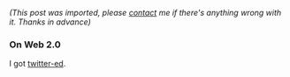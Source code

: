 *(This post was imported, please [contact](#/contact) me if there's anything wrong with it. Thanks in advance)*

<div class="entry-body">
<h3>On Web 2.0</h3>
<p>
	I got <a href="http://twitter.com/marcoscobena">twitter-ed</a>.
</p>
</div>
